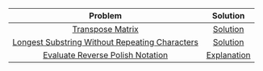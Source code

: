 
|Problem|Solution|
|:--:|:--:|
|[Transpose Matrix](https://leetcode.com/problems/transpose-matrix/)|[Solution](https://leetcode.com/problems/transpose-matrix/discuss/2103382/Clean-C%2B%2B-Solution-Easiest-to-understand-for-beginners)|
|[Longest Substring Without Repeating Characters](https://leetcode.com/problems/longest-substring-without-repeating-characters)|[Solution](https://leetcode.com/problems/longest-substring-without-repeating-characters/discuss/2107440/Set-Explanation)|
|[Evaluate Reverse Polish Notation](https://leetcode.com/problems/evaluate-reverse-polish-notation)|[Explanation](https://leetcode.com/submissions/detail/722496542/)|


